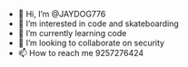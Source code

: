 - 👋 Hi, I’m @JAYDOG776
- 👀 I’m interested in code and skateboarding 
- 🌱 I’m currently learning code 
- 💞️ I’m looking to collaborate on security 
- 📫 How to reach me 9257276424

<!---
JAYDOG776/JAYDOG776 is a ✨ special ✨ repository because its `README.md` (this file) appears on your GitHub profile.
You can click the Preview link to take a look at your changes.
--->
